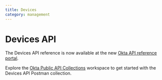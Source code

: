 ```yaml
---
title: Devices
category: management
---
```


# Devices API

The Devices API reference is now available at the new [Okta API reference portal](https://developer.okta.com/docs/api/openapi/okta-management/management/tag/Device/).

Explore the [Okta Public API Collections](https://www.postman.com/okta-eng/workspace/okta-public-api-collections/overview) workspace to get started with the Devices API Postman collection.

<!--

<ApiLifecycle access="ie" />

> **Note:** This feature is only available as a part of Okta Identity Engine. [Contact support](https://support.okta.com/)  for information on the Identity Engine.

The Okta Devices API provides a centralized integration platform to fetch and manage device information. Okta administrators can use these APIs to manage workforce identity Device object information.

The Devices API supports the following **Device Operations**:
* Get, Delete Device objects.
* Perform lifecycle transitions on the Device objects.

The Devices API supports the following **Authorization Schemes**:
* SSWS - [API tokens](/docs/reference/core-okta-api/#authentication)
* Bearer - [OAuth 2.0 and OpenID Connect](/docs/concepts/oauth-openid/)

> **Note:** For devices to enroll in Okta and show up in the Devices API, the following actions are required:
> 1. Admins - enable Okta FastPass. See [Enable Okta FastPass](https://help.okta.com/okta_help.htm?type=oie&id=ext-fp-enable)
> 2. End users with existing mobile Okta Verify enrollments - After you upgrade your org to Okta Identity Engine, direct end users with existing Okta Verify enrollments to use [Okta FastPass](https://help.okta.com/okta_help.htm?type=oie&id=csh-fp-main).

> End users with a new enrollment in Okta Verify on an Okta Identity Engine org have a device record created in the device inventory by default.
See [Device Registration](https://help.okta.com/okta_help.htm?type=oie&id=csh-device-registration), [Log in Using Okta Verify](https://help.okta.com/okta_help.htm?type=eu&id=ext-ov-user-overview).

## Get started

Explore the Devices API: [![Run in Postman](https://run.pstmn.io/button.svg)](https://god.postman.co/run-collection/8eeb8dd1bb6e2aa56535?action=collection%2Fimport)

## Device operations

The Devices API has the following Device identity operations:

* [Get Device](#get-device-by-id)
* [List Devices](#list-devices)
* [List all Users for a Device](#list-all-users-for-a-device)
* [Delete Device](#delete-device)

The following Device lifecycle operations:

* [Activate Device](#activate-device)
* [Deactivate Device](#deactivate-device)
* [Suspend Device](#suspend-device)
* [Unsuspend Device](#unsuspend-device)

### Get Device by ID

<ApiOperation method="get" url="/api/v1/devices/${deviceId}" />

Fetches a Device by its `id`. If you don't know the `id`, you can [List Devices](#list-devices).

#### Permitted OAuth 2.0 scopes 
`okta.devices.read`

#### Request path parameters

| Parameter  | Type   | Description                                       |
| ---------- | ------ | ------------------------------------------------- |
| `deviceId` | String | The `id` of [Device](#device-object) object  |

#### Request query parameters

None

#### Request body

None

#### Response body

The requested [Device](#device-object).

#### Usage example

This request fetches a Device object with an `id` value `guo4a5u7JHHhjXrMK0g4`:

##### API token request

```bash
curl -v -X GET \
-H "Accept: application/json" \
-H "Content-Type: application/json" \
-H "Authorization: SSWS ${api_token}" \
"https://${yourOktaDomain}/api/v1/devices/${deviceId}"
```

##### Bearer token request

```bash
curl -v -X GET \
-H "Accept: application/json" \
-H "Content-Type: application/json" \
-H "Authorization: Bearer ${oauth_token}" \
"https://${yourOktaDomain}/api/v1/devices/${deviceId}"
```

##### Bearer token request

```bash
curl -v -X GET \
-H "Accept: application/json" \
-H "Content-Type: application/json" \
-H "Authorization: Bearer ${oauth_token}" \
"https://${yourOktaDomain}/api/v1/devices/guo4a5u7JHHhjXrMK0g4"
```

##### Response

```json
{
    "id": "guo4a5u7JHHhjXrMK0g4",
    "status": "CREATED",
    "created": "2019-10-02T18:03:07.000Z",
    "lastUpdated": "2019-10-02T18:03:07.000Z",
    "profile": {
        "displayName": "Example Device name",
        "platform": "WINDOWS",
        "serialNumber": "XXDDRFCFRGF3M8MD6D",
        "sid": "S-1-11-111",
        "registered":true,
        "secureHardwarePresent":false
    },
    "resourceType": "UDDevice",
    "resourceDisplayName": {
    "value": "Example Device name",
      "sensitive": false
    },
    "resourceAlternateId": null,
    "resourceId": "guo1j774nHEZFHsL10w5",
    "_links": {
        "activate": {
            "href": "https://{yourOktaDomain}/api/v1/devices/guo4a5u7JHHhjXrMK0g4/lifecycle/activate",
            "hints": {
                "allow": [
                    "POST"
                ]
            }
        },
        "self": {
            "href": "https://{yourOktaDomain}/api/v1/devices/guo4a5u7JHHhjXrMK0g4",
            "hints": {
                "allow": [
                    "GET",
                    "PATCH",
                    "PUT"
                ]
            }
        },
        "users": {
            "href": "https://{yourOktaDomain}/api/v1/devices/guo4a5u7JHHhjXrMK0g4/users",
            "hints": {
                "allow": [
                    "GET"
                ]
            }
        }
    }
}
```
##### Error response

An invalid `id` returns a `404 Not Found` status code.

```http
HTTP/1.1 404 Not Found
Content-Type: application/json

{
    "errorCode": "E0000007",
    "errorSummary": "Not found: Resource not found: 123456 (GenericUDObject)",
    "errorLink": "E0000007",
    "errorId": "oaeksGoibBmS9OGYo4vXT7llA",
    "errorCauses": []
}
```

### List Devices

<ApiOperation method="get" url="/api/v1/devices" />

Fetches a list of all Devices that aren't `DELETED` for your org. Responses are paginated with maximum size of 200.

A subset of Devices can be returned that match a supported search criteria using the `search` query parameter.

Searches for devices based on the properties specified in the `search` parameter conforming SCIM filter specifications (case-insensitive). This data is eventually consistent. The API returns different results depending on specified queries in the request. An empty list is returned if no objects match the `search` request.

> **Note:** Listing devices with `search` shouldn't be used as a part of any critical flows—such as authentication or updates—to prevent potential data loss. The `search` results may not reflect the latest information, as this endpoint uses a search index that may not be up to date with recent updates to the object. <br> Don't use search results directly for record updates, as the data might be stale and therefore overwrite newer data, resulting in data loss. <br> Use an `id` lookup for records that you update to ensure your results contain the latest data.

This operation:

* Supports pagination (to a maximum of 200 results).
* Requires [URL encoding](https://datatracker.ietf.org/doc/html/rfc3986#section-2.1). For example, `search=profile.displayName eq "Bob"` is encoded as `search=profile.displayName%20eq%20%22Bob%22`.

Searches include all Device profile properties, and the Device `id`, `status`, and `lastUpdated` properties.

| Search term example                             | Description                                      |
| :---------------------------------------------- | :----------------------------------------------- |
| `status eq "ACTIVE"`                            | Devices that have a `status` of `ACTIVE`         |
| `lastUpdated gt "yyyy-MM-dd'T'HH:mm:ss.SSSZ"`   | Devices last updated after a specific timestamp  |
| `id eq "guo4a5u7JHHhjXrMK0g4"`                  | Devices with a specified `id`                    |
| `profile.displayName eq "Bob"`                  | Devices that have a `displayName` of `Bob`       |
| `profile.platform eq "WINDOWS"`                 | Devices that have an `platform` of `WINDOWS`     |
| `profile.sid sw "S-1" `                         | Devices whose `sid` starts with `S-1`            |

#### Permitted OAuth 2.0 scopes 
`okta.devices.read`

#### Request path parameters

None

#### Request query parameters

| Parameter      | Type   | Description                                                                                                               |
| -------------- | ------ | ------------------------------------------------------------------------------------------------------------------------- |
| `search`       | String | Searches for devices with a supported [filtering](/docs/reference/core-okta-api/#filter) expression for most properties |
| `limit`        | Number | Specifies the number of results returned (maximum `200`)                                                                    |
| `after`        | String | Specifies the pagination cursor for the next page of devices                                                              |
| `expand=user`  | String | Lists associated users for the device in `_embedded` element                                                              |

* If you don't specify a value for `limit`, the maximum (200) is used as a default.
* Treat the `after` cursor as an opaque value and obtain it through the next link relation. See [Pagination](/docs/reference/core-okta-api/#pagination).

#### Request body

None

#### Response body

Array of [Device](#device-object) objects.

#### Usage example (list all Devices)

The following request returns a list of all available devices, without any query parameters.

##### API token request

```bash
curl -v -X GET \
-H "Accept: application/json" \
-H "Content-Type: application/json" \
-H "Authorization: SSWS ${api_token}" \
"https://${yourOktaDomain}/api/v1/devices"
```

##### Bearer token request

```bash
curl -v -X GET \
-H "Accept: application/json" \
-H "Content-Type: application/json" \
-H "Authorization: Bearer ${oauth_token}" \
"https://${yourOktaDomain}/api/v1/devices"
```

##### Response

```json
HTTP/1.1 200 OK
Content-Type: application/json
Link: <https://{yourOktaDomain}/api/v1/devices?limit=200>; rel="self"
Link: <https://{yourOktaDomain}/api/v1/devices?after=guo4a5u7YAHhjXrMN0g4&limit=200>; rel="next"

[
 {
    "id": "guo4a5u7YAHhjXrMK0g4",
    "status": "CREATED",
    "created": "2019-10-02T18:03:07.000Z",
    "lastUpdated": "2019-10-02T18:03:07.000Z",
    "profile": {
        "displayName": "Example Device name 1",
        "platform": "WINDOWS",
        "serialNumber": "XXDDRFCFRGF3M8MD6D",
        "sid": "S-1-11-111",
        "registered":true,
        "secureHardwarePresent":false
    },
    "resourceType": "UDDevice",
    "resourceDisplayName": {
    "value": "Example Device name 1",
      "sensitive": false
    },
    "resourceAlternateId": null,
    "resourceId": "guo4a5u7YAHhjXrMK0g4",
    "_links": {
        "activate": {
            "href": "https://{yourOktaDomain}/api/v1/devices/guo4a5u7YAHhjXrMK0g4/lifecycle/activate",
            "hints": {
                "allow": [
                    "POST"
                ]
            }
        },
        "self": {
            "href": "https://{yourOktaDomain}/api/v1/devices/guo4a5u7YAHhjXrMK0g4",
            "hints": {
                "allow": [
                    "GET",
                    "PATCH",
                    "PUT"
                ]
            }
        },
        "users": {
            "href": "https://{yourOktaDomain}/api/v1/devices/guo4a5u7YAHhjXrMK0g4/users",
            "hints": {
                "allow": [
                    "GET"
                ]
            }
        }
    }
 },
 {
    "id": "guo4a5u7YAHhjXrMN0g4",
    "status": "ACTIVE",
    "created": "2019-10-02T20:03:07.000Z",
    "lastUpdated": "2019-10-02T20:03:07.000Z",
    "profile": {
        "displayName": "Example Device name 2",
        "platform": "WINDOWS",
        "serialNumber": "XXDDRFCFRGFDDD4556",
        "sid": "S-1-22-2222",
        "registered":true,
        "secureHardwarePresent":false
    },
    "resourceType": "UDDevice",
    "resourceDisplayName": {
    "value": "Example Device name 2",
      "sensitive": false
    },
    "resourceAlternateId": null,
    "resourceId": "guo4a5u7YAHhjXrMN0g4",
    "_links": {
        "activate": {
            "href": "https://{yourOktaDomain}/api/v1/devices/guo4a5u7YAHhjXrMN0g4/lifecycle/activate",
            "hints": {
                "allow": [
                    "POST"
                ]
            }
        },
        "self": {
            "href": "https://{yourOktaDomain}/api/v1/devices/guo4a5u7YAHhjXrMN0g4",
            "hints": {
                "allow": [
                    "GET",
                    "PATCH",
                    "PUT"
                ]
            }
        },
        "users": {
            "href": "https://{yourOktaDomain}/api/v1/devices/guo4a5u7YAHhjXrMN0g4/users",
            "hints": {
                "allow": [
                    "GET"
                ]
            }
        }
    }
 }
]
```

#### Usage example (search)

The following request returns a list of all available devices, with search parameters: Devices whose profile `displayName` starts with `Eng-dev` and a `status` value of `ACTIVE`.

##### API token request

```bash
curl -v -X GET \
-H "Accept: application/json" \
-H "Content-Type: application/json" \
-H "Authorization: SSWS ${api_token}" \
"https://${yourOktaDomain}/api/v1/devices?search=profile.displayName+sw+%22Eng-dev%22+and+status+eq+%22ACTIVE%22"
```

##### Bearer token request

```bash
curl -v -X GET \
-H "Accept: application/json" \
-H "Content-Type: application/json" \
-H "Authorization: Bearer ${oauth_token}" \
"https://${yourOktaDomain}/api/v1/devices?search=profile.displayName+sw+%22Eng-dev%22+and+status+eq+%22ACTIVE%22"
```

##### Response

```json
[
  {
      "id": "guo4a5u7JHHhjXrMK0g4",
      "status": "ACTIVE",
      "created": "2019-10-02T18:03:07.000Z",
      "lastUpdated": "2019-10-02T18:03:07.000Z",
      "profile": {
          "displayName": "Eng-dev-macbookpro15",
          "platform": "MACOS",
          "serialNumber": "C02DR3M8MD6D",
          "udid": "36A56558-1793-5B3A-8362-ECBAA14EDD2D",
          "registered":true,
          "secureHardwarePresent":false
      },
      "resourceType": "UDDevice",
      "resourceDisplayName": {
        "value": "Eng-dev-macbookpro15",
        "sensitive": false
      },
      "resourceAlternateId": null,
      "resourceId": "guo4a5u7JHHhjXrMK0g4",
      "_links": {
          "activate": {
              "href": "https://{yourOktaDomain}/api/v1/devices/guo4a5u7JHHhjXrMK0g4/lifecycle/activate",
              "hints": {
                  "allow": [
                      "POST"
                  ]
              }
          },
          "self": {
              "href": "https://{yourOktaDomain}/api/v1/devices/guo4a5u7JHHhjXrMK0g4",
              "hints": {
                  "allow": [
                      "GET",
                      "PATCH",
                      "PUT"
                  ]
              }
          },
          "users": {
              "href": "https://{yourOktaDomain}/api/v1/devices/guo4a5u7JHHhjXrMK0g4/users",
              "hints": {
                  "allow": [
                      "GET"
                  ]
              }
          }
      }
  }
]
```

#### Usage example (expand=user)

The following request returns a list of all available devices and associated users.

##### API token request

```bash
curl -v -X GET \
-H "Accept: application/json" \
-H "Content-Type: application/json" \
-H "Authorization: SSWS ${api_token}" \
"https://${yourOktaDomain}/api/v1/devices?expand=user"
```

##### Bearer token request

```bash
curl -v -X GET \
-H "Accept: application/json" \
-H "Content-Type: application/json" \
-H "Authorization: Bearer ${oauth_token}" \
"https://${yourOktaDomain}/api/v1/devices?expand=user"
```

##### Response

```json
[
   {
      "id":"guo4a5u7JHHhjXrMK0g4",
      "status":"ACTIVE",
      "created":"2019-10-02T18:03:07.000Z",
      "lastUpdated":"2019-10-02T18:03:07.000Z",
      "profile":{
         "displayName":"Eng-dev-macbookpro15",
         "platform":"MACOS",
         "serialNumber":"C02DR3M8MD6D",
         "udid":"36A56558-1793-5B3A-8362-ECBAA14EDD2D",
         "registered":true,
         "secureHardwarePresent":false
      },
      "resourceType": "UDDevice",
      "resourceDisplayName": {
        "value": "Eng-dev-macbookpro15",
        "sensitive": false
      },
      "resourceAlternateId": null,
      "resourceId": "guo4a5u7JHHhjXrMK0g4",
      "_links":{
         "activate":{
            "href":"https://{yourOktaDomain}/api/v1/devices/guo4a5u7JHHhjXrMK0g4/lifecycle/activate",
            "hints":{
               "allow":[
                  "POST"
               ]
            }
         },
         "self":{
            "href":"https://{yourOktaDomain}/api/v1/devices/guo4a5u7JHHhjXrMK0g4",
            "hints":{
               "allow":[
                  "GET",
                  "PATCH",
                  "PUT"
               ]
            }
         },
         "users":{
            "href":"https://{yourOktaDomain}/api/v1/devices/guo4a5u7JHHhjXrMK0g4/users",
            "hints":{
               "allow":[
                  "GET"
               ]
            }
         }
      },
      "_embedded":{
         "users":[
            {
               "managementStatus": "MANAGED",
               "created":"2021-10-01T16:52:41.000Z",
               "user":{
                  "id":"${userId}",
                  "status":"ACTIVE",
                  "created":"2020-08-12T06:46:50.000Z",
                  "activated":"2020-08-12T06:46:50.000Z",
                  "statusChanged":"2021-01-27T21:05:32.000Z",
                  "lastLogin":"2021-10-14T09:04:48.000Z",
                  "lastUpdated":"2021-01-27T21:05:32.000Z",
                  "passwordChanged":"2020-08-12T06:46:50.000Z",
                  "type":{
                     "id":"oty7ut9Uu76oHVUZc0w4"
                  },
                  "profile":{
                     "firstName":"fname",
                     "lastName":"lname",
                     "mobilePhone":null,
                     "secondEmail":null,
                     "login":"email@email.com",
                     "email":"email@email.com"
                  },
                  "credentials":{
                     "password":{

                     },
                     "recovery_question":{
                        "question":"What is the food you least liked as a child?"
                     },
                     "provider":{
                        "type":"OKTA",
                        "name":"OKTA"
                     }
                  },
                  "_links":{
                     "suspend":{
                        "href":"https://{yourOktaDomain}/api/v1/users/${userId}/lifecycle/suspend",
                        "method":"POST"
                     },
                     "schema":{
                        "href":"https://{yourOktaDomain}/api/v1/meta/schemas/user/osc7ut9Uu76oHVUZc0w4"
                     },
                     "resetPassword":{
                        "href":"https://{yourOktaDomain}/api/v1/users/${userId}/lifecycle/reset_password",
                        "method":"POST"
                     },
                     "forgotPassword":{
                        "href":"https://{yourOktaDomain}/api/v1/users/${userId}/credentials/forgot_password",
                        "method":"POST"
                     },
                     "expirePassword":{
                        "href":"https://{yourOktaDomain}/api/v1/users/${userId}/lifecycle/expire_password",
                        "method":"POST"
                     },
                     "changeRecoveryQuestion":{
                        "href":"https://{yourOktaDomain}/api/v1/users/${userId}/credentials/change_recovery_question",
                        "method":"POST"
                     },
                     "self":{
                        "href":"https://{yourOktaDomain}/api/v1/users/${userId}"
                     },
                     "type":{
                        "href":"https://{yourOktaDomain}/api/v1/meta/types/user/oty7ut9Uu76oHVUZc0w4"
                     },
                     "changePassword":{
                        "href":"https://{yourOktaDomain}/api/v1/users/${userId}/credentials/change_password",
                        "method":"POST"
                     },
                     "deactivate":{
                        "href":"https://{yourOktaDomain}/api/v1/users/${userId}/lifecycle/deactivate",
                        "method":"POST"
                     }
                  }
               }
            }
         ]
      }
   }
]
```

### List all Users for a Device

<ApiOperation method="get" url="/api/v1/devices/${deviceId}/users" />

Lists all [Users](/docs/reference/api/users/#user-object) for a Device by `deviceId`

#### Request parameter

| Parameter | Description                                                | ParamType | DataType | Required | Default |
| --------- | ---------------------------------------------------------- | --------- | -------- | -------- | ------- |
| deviceId        | ID of the Device                                          | URL       | String   | TRUE     |         |

#### Response parameters

Array of [Users](/docs/reference/api/users/#user-object)

#### Request example

```bash
curl -v -X GET \
-H "Accept: application/json" \
-H "Content-Type: application/json" \
-H "Authorization: SSWS ${api_token}" \
"https://${yourOktaDomain}/api/v1/devices/${deviceId}/users"
```

#### Response example

```json
[
   {
      "created":"2021-08-20T17:13:35.000Z",
      "managementStatus":"NOT_MANAGED",
      "user":{
         "id":"00u17vh0q8ov8IU881d7",
         "status":"ACTIVE",
         "created":"2021-08-20T16:08:25.000Z",
         "activated":null,
         "statusChanged":"2021-08-20T16:39:41.000Z",
         "lastLogin":"2023-04-18T17:54:12.000Z",
         "lastUpdated":"2021-12-20T18:27:30.000Z",
         "passwordChanged":"2021-12-20T18:27:30.000Z",
         "type":{
            "id":"oty17vh0n2EHVnbYF1d7"
         },
         "profile":{
            "firstName":"Bunk",
            "lastName":"Moreland",
            "mobilePhone":null,
            "secondEmail":null,
            "login":"bunk.moreland@example.com",
            "email":"bunk.moreland@example.com"
         },
         "credentials":{
            "password":{
            },
            "provider":{
               "type":"OKTA",
               "name":"OKTA"
            }
         },
         "_links":{
            "suspend":{
               "href":"https://{yourOktaDomain}/api/v1/users/00u17vh0q8ov8IU881d7/lifecycle/suspend",
               "method":"POST"
            },
            "schema":{
               "href":"https://{yourOktaDomain}/api/v1/meta/schemas/user/osc17vh0n2EHVnbYF1d7"
            },
            "resetPassword":{
               "href":"https://{yourOktaDomain}/api/v1/users/00u17vh0q8ov8IU881d7/lifecycle/reset_password",
               "method":"POST"
            },
            "forgotPassword":{
               "href":"https://{yourOktaDomain}/api/v1/users/00u17vh0q8ov8IU881d7/credentials/forgot_password",
               "method":"POST"
            },
            "expirePassword":{
               "href":"https://{yourOktaDomain}/api/v1/users/00u17vh0q8ov8IU881d7/lifecycle/expire_password",
               "method":"POST"
            },
            "changeRecoveryQuestion":{
               "href":"https://{yourOktaDomain}/api/v1/users/00u17vh0q8ov8IU881d7/credentials/change_recovery_question",
               "method":"POST"
            },
            "self":{
               "href":"https://{yourOktaDomain}/api/v1/users/00u17vh0q8ov8IU881d7"
            },
            "resetFactors":{
               "href":"https://{yourOktaDomain}/api/v1/users/00u17vh0q8ov8IU881d7/lifecycle/reset_factors",
               "method":"POST"
            },
            "type":{
               "href":"https://{yourOktaDomain}/api/v1/meta/types/user/oty17vh0n2EHVnbYF1d7"
            },
            "changePassword":{
               "href":"https://{yourOktaDomain}/api/v1/users/00u17vh0q8ov8IU881d7/credentials/change_password",
               "method":"POST"
            },
            "deactivate":{
               "href":"https://{yourOktaDomain}/api/v1/users/00u17vh0q8ov8IU881d7/lifecycle/deactivate",
               "method":"POST"
            }
         }
      }
   }
]
```

### Delete Device

<ApiOperation method="delete" url="/api/v1/devices/${deviceId}" />

Permanently deletes a Device that is in `DEACTIVATED` status. The Device can be transitioned to `DEACTIVATED` status using the [deactivate](#deactivate-device) API.

This deletion is destructive and deletes all the profile data related to the device. After it's deleted, device data can't be recovered. A Device that isn't in a `DEACTIVATED` state raises an error if a delete operation is attempted.

#### Permitted OAuth 2.0 scopes
`okta.devices.manage`

#### Request path parameters

| Parameter   | Type   | Description                                                             |
| ----------- | ------ | ----------------------------------------------------------------------- |
| `deviceId`  | String | The `id` of [Device](#device-object) object                              |

#### Request query parameters

None

#### Request body

None

#### Response body

```http
HTTP/1.1 204 No Content
```

#### Usage example

##### API token request

```bash
curl -v -X DELETE \
-H "Authorization: SSWS ${api_token}" "https://${yourOktaDomain}/api/v1/devices/${deviceId}"
```

##### Bearer token request

```bash
curl -v -X DELETE \
-H "Authorization: Bearer ${oauth_token}" "https://${yourOktaDomain}/api/v1/devices/${deviceId}"
```

##### Response

```http
HTTP/1.1 204 No Content
Content-Type: application/json
```

##### Error response

Passing an invalid `id` returns a `404 Not Found` status code with the error code `E0000007`.

## Lifecycle operations

Device lifecycle is defined as transitions of the [Device Status](#device-status) by the associated operations. The Device object follows a predefined lifecycle transition flow. Device lifecycle operations are idempotent. These are synchronous calls.

* [Activate Device](#activate-device)       
* [Deactivate Device](#deactivate-device)  
* [Suspend Device](#suspend-device)       
* [Unsuspend Device](#unsuspend-device)   

### Activate Device

<ApiOperation method="post" url="/api/v1/devices/${deviceId}/lifecycle/activate" />

Sets a Device's `status` to `ACTIVE`.

Activated devices can be used to create and delete Device User links.

#### Permitted OAuth 2.0 scopes 
`okta.devices.manage`

#### Request path parameters

| Parameter   | Type   | Description                                                             |
| ----------- | ------ | ----------------------------------------------------------------------- |
| `deviceId`  | String | The `id` of [Device](#device-object) object                              |

#### Request query parameters

None

#### Request body

None

#### Response body

None

#### Usage example

##### API token request

```bash
curl -v -X POST \
-H "Accept: application/json" \
-H "Content-Type: application/json" \
-H "Authorization: SSWS ${api_token}" \
"https://${yourOktaDomain}/api/v1/devices/${deviceId}/lifecycle/activate"
```

##### Bearer token request

```bash
curl -v -X POST \
-H "Accept: application/json" \
-H "Content-Type: application/json" \
-H "Authorization: Bearer ${oauth_token}" \
"https://${yourOktaDomain}/api/v1/devices/${deviceId}/lifecycle/activate"
```

##### Response

```http
HTTP/1.1 204 No Content
Content-Type: application/json
```

#### Error responses

* Passing an invalid `id` returns a `404 Not Found` status code with the error code `E0000007`.
* Passing an `id` that isn't in the `CREATED` or `DEACTIVATED` status returns a `400 Bad Request` status code with the error code `E0000001`.

### Deactivate Device

<ApiOperation method="post" url="/api/v1/devices/${deviceId}/lifecycle/deactivate" />

Sets a Device's `status` to `DEACTIVATED`. Deactivation causes a Device to lose all Device User links. A Device should be in `DEACTIVATED` status before it can be [deleted](#delete-device).

> **Important**: 
> 1. Deactivating a Device is a **destructive** operation for device factors and client certificates.
> 2. Device deactivation renders associated assets&mdash;such as device factors and management certificates&mdash;unusable. Device re-enrollment through Okta Verify allows end users to set up new
factors on the device.
> 3. Deletion of the device after deactivation also deletes the device record from Okta. Re-enrollment of Okta Verify creates a device record.


#### Permitted OAuth 2.0 scopes 
`okta.devices.manage`

#### Request path parameters

| Parameter   | Type   | Description                                                             |
| ----------- | ------ | ----------------------------------------------------------------------- |
| `deviceId`  | String | The unique identifier for the [Device](#device-object) object                              |

#### Request query parameters

None

#### Request body

None

#### Response body

None

#### Usage example

##### API token request

```bash
curl -v -X POST \
-H "Accept: application/json" \
-H "Content-Type: application/json" \
-H "Authorization: SSWS ${api_token}" \
"https://${yourOktaDomain}/api/v1/devices/${deviceId}/lifecycle/deactivate"
```

##### Bearer token request

```bash
curl -v -X POST \
-H "Accept: application/json" \
-H "Content-Type: application/json" \
-H "Authorization: Bearer ${oauth_token}" \
"https://${yourOktaDomain}/api/v1/devices/${deviceId}/lifecycle/deactivate"
```

##### Response

```http
HTTP/1.1 204 No Content
Content-Type: application/json
```

#### Error responses

* Passing an invalid `id` returns a `404 Not Found` status code with the error code `E0000007`.
* Passing an `id` that isn't in the `ACTIVE` or `SUSPENDED` status returns a `400 Bad Request` status code with the error code `E0000001`.

### Suspend Device

<ApiOperation method="post" url="/api/v1/devices/${deviceId}/lifecycle/suspend" />

Sets a Device's `status` to `SUSPENDED`.

A device in `ACTIVE` status can transition to `SUSPENDED`. This status is meant to be temporary and hence not destructive in nature.

Suspended devices:

* Can be used to create and delete device user links.
* Can only be [unsuspended](#unsuspend-device) or [deactivated](#deactivate-device).


#### Permitted OAuth 2.0 scopes 
`okta.devices.manage`

#### Request path parameters

| Parameter   | Type   | Description                                                             |
| ----------- | ------ | ----------------------------------------------------------------------- |
| `deviceId`  | String | The unique identifier for the [Device](#device-object) object                              |

#### Request query parameters

None

#### Request body

None

#### Response body

None

#### Usage example

##### API token request

```bash
curl -v -X POST \
-H "Accept: application/json" \
-H "Content-Type: application/json" \
-H "Authorization: SSWS ${api_token}" \
"https://${yourOktaDomain}/api/v1/devices/${deviceId}/lifecycle/suspend"
```

##### Bearer token request

```bash
curl -v -X POST \
-H "Accept: application/json" \
-H "Content-Type: application/json" \
-H "Authorization: Bearer ${oauth_token}" \
"https://${yourOktaDomain}/api/v1/devices/${deviceId}/lifecycle/suspend"
```


##### Response

```http
HTTP/1.1 204 No Content
Content-Type: application/json
```

###### Error response

* Passing an invalid `id` returns a `404 Not Found` status code with the error code `E0000007`.
* Passing an `id` that isn't in the `ACTIVE` status returns a `400 Bad Request` status code with the error code `E0000001`.

### Unsuspend Device

<ApiOperation method="post" url="/api/v1/devices/${deviceId}/lifecycle/unsuspend" />

Unsuspends a Device and by returning its `status` value to `ACTIVE`.

This operation can only be performed on a Device that is in `SUSPENDED` status.

#### Permitted OAuth 2.0 scopes 
`okta.devices.manage`

#### Request path parameters

| Parameter   | Type   | Description                                                             |
| ----------- | ------ | ----------------------------------------------------------------------- |
| `deviceId`  | String | The unique identifier for the [Device](#device-object) object                              |

#### Request query parameters

None

#### Request body

None

#### Response body

None

#### Usage example

##### API token request

```bash
curl -v -X POST \
-H "Accept: application/json" \
-H "Content-Type: application/json" \
-H "Authorization: SSWS ${api_token}" \
"https://${yourOktaDomain}/api/v1/devices/${deviceId}/lifecycle/unsuspend"
```

##### Bearer token request

```bash
curl -v -X POST \
-H "Accept: application/json" \
-H "Content-Type: application/json" \
-H "Authorization: Bearer ${oauth_token}" \
"https://${yourOktaDomain}/api/v1/devices/${deviceId}/lifecycle/unsuspend"
```

##### Response

```http
HTTP/1.1 204 No Content
Content-Type: application/json
```

###### Error response

* Passing an invalid `id` returns a `404 Not Found` status code with the error code `E0000007`.
* Passing an `id` that isn't in the `SUSPENDED` status returns a `400 Bad Request` status code with the error code `E0000001`.

## Devices API objects

### Device object

#### Device properties

The device model defines several read-only properties:

| Property                | Type                                      | Description                                                                                          |
| :---------------------- | :---------------------------------------- | :----------------------------------------------------------------------------------------------------|
| `_links`                | [Link](#devices-object-link-attributes)   | Allowed operations for the device                                                                    |
| `created`               | String                                    | Timestamp when device was created                                                                    |
| `id`                    | String                                    | Unique key for device                                                                                |
| `lastUpdated`           | String                                    | Timestamp when device was last updated                                                               |
| `profile`               | [Profile Object](#device-profile-object)  | Device profile properties                                                                            |
| `status`                | String                                    | Current [status](#device-status) of device. One of `CREATED`, `ACTIVE`, `SUSPENDED` or `DEACTIVATED` |

#### Device example

```json
{
   "id":"guo8jx5vVoxfvJeLb0w4",
   "status":"ACTIVE",
   "created":"2020-11-03T21:47:01.000Z",
   "lastUpdated":"2020-11-03T23:46:27.000Z",
   "profile":{
      "displayName":"DESKTOP-EHAD3IE",
      "platform":"WINDOWS",
      "manufacturer":"International Corp",
      "model":"VMware7,1",
      "osVersion":"10.0.18362",
      "serialNumber":"56 4d 4f 95 74 c5 d3 e7-fc 3a 57 9c c2 f8 5d ce",
      "udid":"954F4D56-C574-E7D3-FC3A-579CC2F85DCE",
      "sid":"S-1-5-21-3992267483-1860856704-2413701314-500",
      "registered":true,
      "secureHardwarePresent":false
   },
   "resourceId":"guo8jx5vVoxfvJeLb0w4",
   "resourceDisplayName":{
      "value":"DESKTOP-EHAD3IE",
      "sensitive":false
   },
   "resourceType":"UDDevice",
   "resourceAlternateId":null,
   "_links":{
      "suspend":{
         "href":"https://{yourOktaDomain}/api/v1/devices/guo8jx5vVoxfvJeLb0w4/lifecycle/suspend",
         "hints":{
            "allow":[
               "POST"
            ]
         }
      },
      "self":{
         "href":"https://{yourOktaDomain}/api/v1/devices/guo8jx5vVoxfvJeLb0w4",
         "hints":{
            "allow":[
               "GET",
               "PATCH",
               "PUT"
            ]
         }
      },
      "users":{
         "href":"https://{yourOktaDomain}/api/v1/devices/guo8jx5vVoxfvJeLb0w4/users",
         "hints":{
            "allow":[
               "GET"
            ]
         }
      },
      "deactivate":{
         "href":"https://{yourOktaDomain}/api/v1/devices/guo8jx5vVoxfvJeLb0w4/lifecycle/deactivate",
         "hints":{
            "allow":[
               "POST"
            ]
         }
      }
   }
}
```

### Device Status

> More details on [Device Lifecycle](https://help.okta.com/okta_help.htm?type=oie&id=ext-devices-lifecycle)

The following diagram shows the state object for a Device:

<div class="three-quarter">

![Device lifecycle flow](/img/devices-api/okta-device-status.png)

</div>

> **Note:**
>
> * Okta Verify enrollment results in a device being created in the device inventory. The newly created device has an `ACTIVE` status.
> * Device deactivation renders associated assets&mdash;such as device factors and management certificates&mdash;unusable. The Device re-enrollment/add account flow through Okta Verify allows end users to set up new factors (sign-in methods) on the device.
> * Deletion of the device after deactivation also deletes the device record from Okta. Re-enrollment of Okta Verify creates a device record.

### Device profile object

#### Device profile properties

| Property           | Type       | Description                                                                                   |
| :----------------- | :--------- | :---------------------------------------------------------------------------------------------|
| `displayName`      | String     | The display name of the device (from 1 through 255 characters)                                           |
| `platform`         | String     | OS platform of the device. Possible values: `MACOS`, `WINDOWS`, `ANDROID`, `IOS`.              |
| `registered`       | Boolean    | Indicates if the device is registered at Okta                                               |
| `imei`             | String     | (Optional) International Mobile Equipment Identity of the device (from 15 through 17 numeric characters)  |
| `manufacturer`     | String     | (Optional) Name of the manufacturer of the device (from 0 through 127 characters)                         |
| `meid`             | String     | (Optional) Mobile equipment identifier of the device (14 characters)                         |
| `model`            | String     | (Optional) Model of the device (127 characters)                                              |
| `osVersion`        | String     | (Optional) Version of the device OS (127 characters)                                         |
| `serialNumber`     | String     | (Optional) Serial number of the device (127 characters)                                      |
| `sid`              | String     | (Optional) Windows Security identifier of the device (256 characters)                        |
| `udid`             | String     | (Optional) macOS Unique Device identifier (47 characters)                      |
| `tpmPublicKeyHash` | String     | (Optional) Windows Trusted Platform Module hash value                                        |
| `secureHardwarePresent` | Boolean    | (Optional) Indicates if the device contains a secure hardware functionality            |

#### Device profile example

```json
{
    "profile": {
        "displayName": "Bob - New Device",
        "platform": "MACOS",
        "manufacturer": "Apple Inc.",
        "model": "Macbook Pro 15",
        "osVersion": "10.14.6",
        "serialNumber": "C02VW333HTDF",
        "imei": null,
        "meid": null,
        "udid": "36A56558-1793-5B3A-8362-ECBAA14EDD2D",
        "sid": null,
        "tpmPublicKeyHash":null,
        "registered":true,
        "secureHardwarePresent":false
    }
}
```

#### Device object link attributes

For a Device result, the `_links` parameter contains a full set of operations available for that device. The `hints` parameter provides information on allowed HTTP verbs for the `href`.

Here are some links that may be available on a Device, as determined by its status:

| Link relation type       | Description                                                                                                           |
| :----------------------- | :-------------------------------------------------------------------------------------------------------------------- |
| `self`                   | A self-referential link to this device                                                                                |
| `activate`               | Lifecycle action to [activate the device](#activate-device)                                                           |
| `deactivate`             | Lifecycle action to [deactivate the device](#deactivate-device)                                                       |
| `suspend`                | Lifecycle action to [suspend the device](#suspend-device)                                                             |
| `unsuspend`              | Lifecycle action to [unsuspend the device](#unsuspend-device)                                                         |

For example, a device with a `CREATED` status has the following `_links`:

```json
"_links": {
        "activate": {
            "href": "https://{yourOktaDomain}/api/v1/devices/guo4a5u7JHHhjXrMK0g4/lifecycle/activate",
            "hints": {
                "allow": [
                    "POST"
                ]
            }
        },
        "self": {
            "href": "https://{yourOktaDomain}/api/v1/devices/guo4a5u7JHHhjXrMK0g4",
            "hints": {
                "allow": [
                    "GET",
                    "PATCH",
                    "PUT"
                ]
            }
        },
        "users": {
            "href": "https://{yourOktaDomain}/api/v1/devices/guo4a5u7JHHhjXrMK0g4/users",
            "hints": {
                "allow": [
                    "GET"
                ]
            }
        }
    }
```
-->

